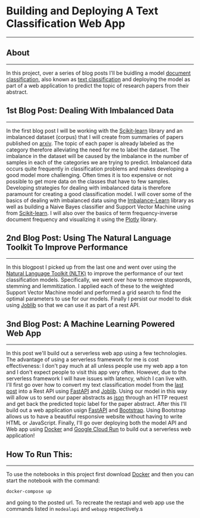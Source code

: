 # Building and Deploying A Text Classification Web App
-----------------

## About
------
In this project, over a series of blog posts I'll be buidling a model [document classification](https://en.wikipedia.org/wiki/Document_classification), also known as [text classification](https://monkeylearn.com/text-classification/) and deploying the model as part of a web application to predict the topic of research papers from their abstract.


## 1st Blog Post: Dealing With Imbalanced Data
-----
In the first blog post I will be working with the <a href="http://scikit-learn.org/">Scikit-learn</a> library and an imbalanced dataset (corpus) that I will create from summaries of papers published on [arxiv](https://arxiv.org). The topic of each paper is already labeled as the category therefore alleviating the need for me to label the dataset. The imbalance in the dataset will be caused by the imbalance in the number of samples in each of the categories we are trying to predict. Imbalanced data occurs quite frequently in classification problems and makes developing a good model more challenging. Often times it is too expensive or not possible to get more data on the classes that have to few samples. Developing strategies for dealing with imbalanced data is therefore paramount for creating a good classification model.  I will cover some of the basics of dealing with imbalanced data using the [Imbalance-Learn](https://imbalanced-learn.readthedocs.io/en/stable/) library as well as building a Naive Bayes classifier and Support Vector Machine using  from <a href="http://scikit-learn.org/">Scikit-learn</a>. I will also over the basics of term frequency-inverse document frequency and visualizing it using the [Plotly](https://plotly.com/python/) library.


## 2nd Blog Post: Using The Natural Language Toolkit To Improve Performance
-----
In this blogpost I picked up from the last one and went over using the [Natural Language Toolkit (NLTK)]((https://www.nltk.org/)) to improve the performance of our text classification models. Specifically, we went over how to remove stopwords, stemming and lemmitization. I applied each of these to the weighted Support Vector Machine model and performed a grid search to find the optimal parameters to use for our models. Finally I persist our model to disk using [Joblib](https://joblib.readthedocs.io/en/latest/) so that we can use it as part of a rest API.


## 3nd Blog Post: A Machine Learning Powered Web App
-----
In this post we'll build out a serverless web app using a few technologies. The advantage of using a serverless framework for me is cost effectiveness: I don't pay much at all unless people use my web app a ton and I don't expect people to visit this app very often. However, due to the serverless framework I will have issues with latency, which I can live with. I'll first go over how to convert my text classification model from the [last post](http://michael-harmon.com/blog/NLP2.html) into a Rest API using [FastAPI](https://fastapi.tiangolo.com/) and [Joblib](https://joblib.readthedocs.io/en/latest/). Using our model in this way will allow us to send our paper abstracts as [json](https://en.wikipedia.org/wiki/JSON) through an HTTP request and get back the predicted topic label for the paper abstract. After this I'll build out a web application usign [FastAPI](https://fastapi.tiangolo.com/) and [Bootstrap](https://getbootstrap.com/). Using Bootstrap allows us to have a beautiful responsive website without having to write HTML or JavaScript. Finally, I'll go over deploying both the model API and Web app using [Docker](https://www.docker.com/) and [Google Cloud Run](https://cloud.google.com/run) to build out a serverless web application!


## How To Run This:
------

To use the notebooks in this project first download [Docker](https://www.docker.com/) and then you can start the notebook with the command:

	docker-compose up

and going to the posted url. To recreate the restapi and web app use the commands listed in `modealapi` and `webapp` respectively.s
